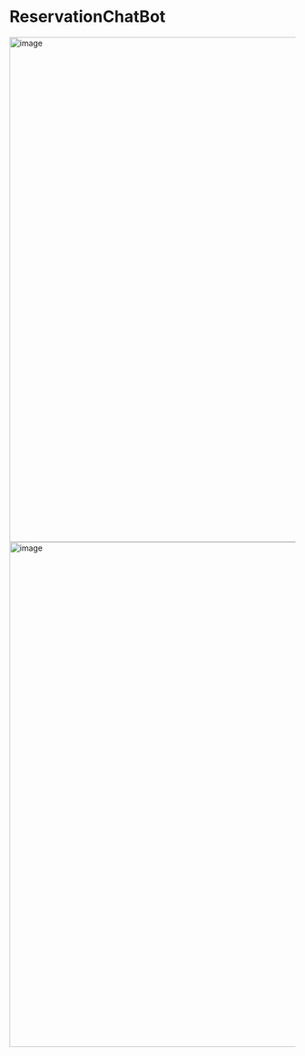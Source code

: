 # ReservationChatBot
<img width="889" alt="image" src="https://github.com/bhavikshah28/ReservationChatBot/assets/52338464/78760cd7-28f5-4196-9d7d-45f3654437aa">

<img width="889" alt="image" src="https://github.com/bhavikshah28/ReservationChatBot/assets/52338464/925e9701-68ed-4505-903e-23e657cfaa0a">

